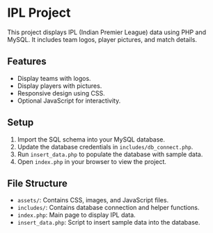 # IPL Project

This project displays IPL (Indian Premier League) data using PHP and MySQL. It includes team logos, player pictures, and match details.

## Features
- Display teams with logos.
- Display players with pictures.
- Responsive design using CSS.
- Optional JavaScript for interactivity.

## Setup
1. Import the SQL schema into your MySQL database.
2. Update the database credentials in `includes/db_connect.php`.
3. Run `insert_data.php` to populate the database with sample data.
4. Open `index.php` in your browser to view the project.

## File Structure
- `assets/`: Contains CSS, images, and JavaScript files.
- `includes/`: Contains database connection and helper functions.
- `index.php`: Main page to display IPL data.
- `insert_data.php`: Script to insert sample data into the database.
